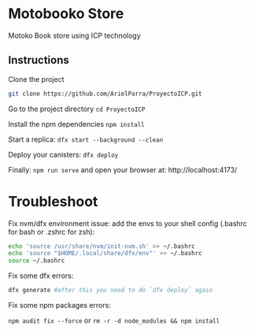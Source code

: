 # Motobooko Store
Motoko Book store using ICP technology

## Instructions

Clone the project

```bash
git clone https://github.com/ArielParra/ProyectoICP.git
```
Go to the project directory
`cd ProyectoICP`

Install the npm dependencies
`npm install`

Start a replica:
`dfx start --background --clean`

Deploy your canisters:
`dfx deploy`

Finally:
`npm run serve`
and open your browser at: 
http://localhost:4173/

# Troubleshoot

Fix nvm/dfx environment issue: add the envs to your shell config (.bashrc for bash or .zshrc for zsh):
```bash
echo 'source /usr/share/nvm/init-nvm.sh' >> ~/.bashrc
echo 'source "$HOME/.local/share/dfx/env"' >> ~/.bashrc
source ~/.bashrc
```

Fix some dfx errors:
```bash
dfx generate #after this you need to do `dfx deploy` again 
```

Fix some npm packages errors:

`npm audit fix --force`
or 
`rm -r -d node_modules && npm install`
